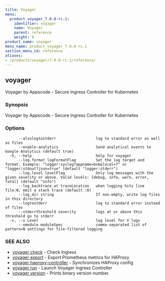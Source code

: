 ```yaml
---
title: Voyager
menu:
  product_voyager_7.0.0-rc.1:
    identifier: voyager
    name: Voyager
    parent: reference
    weight: 0
product_name: voyager
menu_name: product_voyager_7.0.0-rc.1
section_menu_id: reference
aliases:
- /products/voyager/7.0.0-rc.1/reference/
---
```


## voyager

Voyager by Appscode - Secure Ingress Controller for Kubernetes

### Synopsis

Voyager by Appscode - Secure Ingress Controller for Kubernetes

### Options

```
      --alsologtostderr                  log to standard error as well as files
      --enable-analytics                 Send analytical events to Google Analytics (default true)
  -h, --help                             help for voyager
      --log.format logFormatFlag         Set the log target and format. Example: "logger:syslog?appname=bob&local=7" or "logger:stdout?json=true" (default "logger:stderr")
      --log.level levelFlag              Only log messages with the given severity or above. Valid levels: [debug, info, warn, error, fatal] (default "info")
      --log_backtrace_at traceLocation   when logging hits line file:N, emit a stack trace (default :0)
      --log_dir string                   If non-empty, write log files in this directory
      --logtostderr                      log to standard error instead of files
      --stderrthreshold severity         logs at or above this threshold go to stderr
  -v, --v Level                          log level for V logs
      --vmodule moduleSpec               comma-separated list of pattern=N settings for file-filtered logging
```

### SEE ALSO

* [voyager check](/products/voyager/7.0.0-rc.1/reference/voyager_check)	 - Check Ingress
* [voyager export](/products/voyager/7.0.0-rc.1/reference/voyager_export)	 - Export Prometheus metrics for HAProxy
* [voyager haproxy-controller](/products/voyager/7.0.0-rc.1/reference/voyager_haproxy-controller)	 - Synchronizes HAProxy config
* [voyager run](/products/voyager/7.0.0-rc.1/reference/voyager_run)	 - Launch Voyager Ingress Controller
* [voyager version](/products/voyager/7.0.0-rc.1/reference/voyager_version)	 - Prints binary version number.

